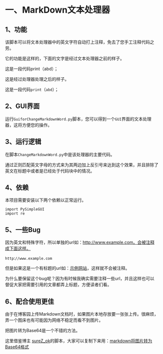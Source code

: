 # 一、MarkDown文本处理器

## 1、功能

该脚本可以将文本处理器中的英文字符自动打上注释，免去了您手工注释代码之劳。

它的功能是这样的，下面的文字是经过文本处理器之前的样子。

这是一段代码print（abd）；

这是经过处理器处理之后的样子。

这是一段代码`print`（`abd`）；

## 2、GUI界面

运行`GuiforChangeMarkdownWord.py`脚本，您可以得到一个`GUI`界面的文本处理器，这将方便您的操作。

## 3、运行逻辑

在脚本`ChangeMarkdownWord.py`中是该处理器的主要代码。

通过正则匹配英文字母的方式来为其两边加上反引号来达到这个效果，并且排除了英文在标题中或者是已经处于代码块中的情况。

## 4、依赖

本项目需要安装以下两个依赖以正常运行。

```
import PySimpleGUI 
import re
```

## 5、一些Bug

因为英文和特殊字符，所以单独的url如：http://www.example.com。会被注释成下面这样。

`http`:`//www.example.com`

但是如果这是一个有标题的url如：[示例网站](http://www.example.com)，这样就不会被注释。

为什么要保留这个bug呢？因为有时候我确实需要注释一些url，并且这样也可以督促大家把需要引用的文章都弄上标题，方便读者们看。

## 6、配合使用更佳

由于在博客园上传Markdown文档时，如果图片本地存放要一张张上传。很麻烦，弄一个图床也有可能因为网络不稳定而看不到图片。

把图片转为Base64是一个不错的方法。

这里借鉴博主 [sureZ_ok](https://home.cnblogs.com/u/sureZ-learning/)的脚本，大家可以复制下来用：[markdown将图片转为Base64格式](https://www.cnblogs.com/sureZ-learning/p/16797820.html)